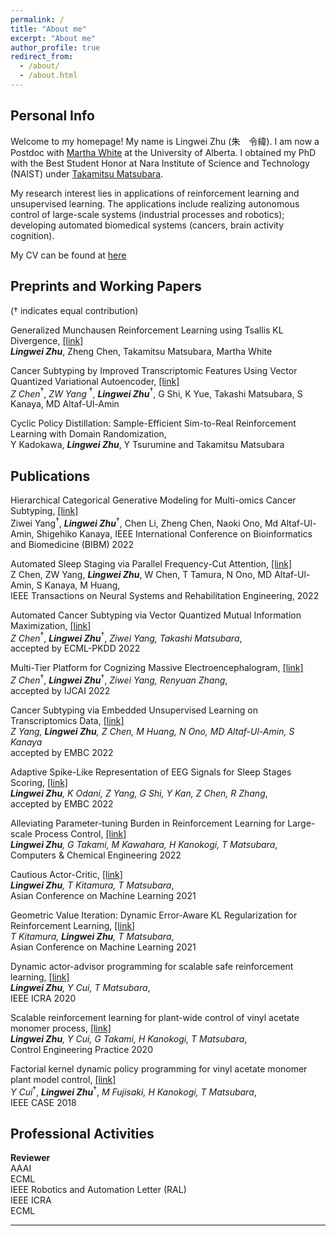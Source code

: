 ```yaml
---
permalink: /
title: "About me"
excerpt: "About me"
author_profile: true
redirect_from: 
  - /about/
  - /about.html
---
```


## Personal Info
Welcome to my homepage! My name is Lingwei Zhu (朱　令緯). I am now a Postdoc with [Martha White](https://scholar.google.ca/citations?user=t5zdD_IAAAAJ&hl=en) at the University of Alberta.
I obtained my PhD with the Best Student Honor at Nara Institute of Science and Technology (NAIST) under [Takamitsu Matsubara](https://scholar.google.com/citations?user=RFDSj_0AAAAJ&hl=en). 

My research interest lies in applications of reinforcement learning and unsupervised learning. 
The applications include realizing autonomous control of large-scale systems (industrial processes and robotics); developing automated biomedical systems (cancers, brain activity cognition).

My CV can be found at [here](https://lingweizhu.github.io/files/cv_2p.pdf)



## **Preprints and Working Papers**

($\dagger$ indicates equal contribution)

Generalized Munchausen Reinforcement Learning using Tsallis KL Divergence, [[link]](https://arxiv.org/pdf/2301.11476.pdf)\
***Lingwei Zhu***, Zheng Chen, Takamitsu Matsubara, Martha White

Cancer Subtyping by Improved Transcriptomic Features Using Vector Quantized Variational Autoencoder, [[link]](https://arxiv.org/pdf/2207.09783.pdf) \
*Z Chen*$^{\dagger}$, *ZW Yang* $^{\dagger}$, ***Lingwei Zhu***$^{\dagger}$, G Shi, K Yue, Takashi Matsubara, S Kanaya, MD Altaf-Ul-Amin

Cyclic Policy Distillation: Sample-Efficient Sim-to-Real Reinforcement Learning with Domain Randomization,\
Y Kadokawa, ***Lingwei Zhu***, Y Tsurumine and Takamitsu Matsubara

## **Publications**

Hierarchical Categorical Generative Modeling for Multi-omics Cancer Subtyping, [[link]](https://ieeexplore.ieee.org/abstract/document/9994928)\
Ziwei Yang$^{\dagger}$, ***Lingwei Zhu***$^{\dagger}$, Chen Li, Zheng Chen, Naoki Ono, Md Altaf-Ul-Amin, Shigehiko Kanaya,
IEEE International Conference on Bioinformatics and Biomedicine (BIBM) 2022

Automated Sleep Staging via Parallel Frequency-Cut Attention, [[link]](https://ieeexplore.ieee.org/stamp/stamp.jsp?arnumber=10041186)\
Z Chen, ZW Yang, ***Lingwei Zhu***, W Chen, T Tamura, N Ono, MD Altaf-Ul-Amin, S Kanaya, M Huang, \
IEEE Transactions on Neural Systems and Rehabilitation Engineering, 2022

Automated Cancer Subtyping via Vector Quantized Mutual Information Maximization, [[link]](https://arxiv.org/pdf/2206.10801.pdf)\
*Z Chen*$^{\dagger}$, ***Lingwei Zhu***$^{\dagger}$, *Ziwei Yang, Takashi Matsubara*, \
accepted by ECML-PKDD 2022 


Multi-Tier Platform for Cognizing Massive Electroencephalogram, [[link]](https://arxiv.org/pdf/2204.09840.pdf)\
*Z Chen*$^{\dagger}$, ***Lingwei Zhu***$^{\dagger}$, *Ziwei Yang, Renyuan Zhang*, \
accepted by IJCAI 2022 


Cancer Subtyping via Embedded Unsupervised Learning on Transcriptomics Data, [[link]](https://arxiv.org/pdf/2204.02278.pdf)\
*Z Yang, **Lingwei Zhu**, Z Chen, M Huang, N Ono, MD Altaf-Ul-Amin, S Kanaya*\
accepted by EMBC 2022

Adaptive Spike-Like Representation of EEG Signals for Sleep Stages Scoring, [[link]](https://arxiv.org/pdf/2204.03565.pdf)\
***Lingwei Zhu**, K Odani, Z Yang, G Shi, Y Kan, Z Chen, R Zhang*,\
accepted by EMBC 2022

Alleviating Parameter-tuning Burden in Reinforcement Learning for Large-scale Process Control, [[link]](https://www.sciencedirect.com/science/article/pii/S0098135422000035)\
***Lingwei Zhu**, G Takami, M Kawahara, H Kanokogi, T Matsubara*,\
Computers & Chemical Engineering 2022

Cautious Actor-Critic, [[link]](https://proceedings.mlr.press/v157/zhu21a/zhu21a.pdf)\
***Lingwei Zhu**, T Kitamura, T Matsubara*,\
Asian Conference on Machine Learning 2021

Geometric Value Iteration: Dynamic Error-Aware KL Regularization for Reinforcement Learning, [[link]](https://proceedings.mlr.press/v157/kitamura21a/kitamura21a.pdf)\
*T Kitamura, **Lingwei Zhu**, T Matsubara*,\
Asian Conference on Machine Learning 2021

Dynamic actor-advisor programming for scalable safe reinforcement learning, [[link]](https://ieeexplore.ieee.org/abstract/document/9197200)\
***Lingwei Zhu**, Y Cui, T Matsubara*,\
IEEE ICRA 2020

Scalable reinforcement learning for plant-wide control of vinyl acetate monomer process, [[link]](https://www.sciencedirect.com/science/article/pii/S0967066120300186)\
***Lingwei Zhu**, Y Cui, G Takami, H Kanokogi, T Matsubara*,\
Control Engineering Practice 2020

Factorial kernel dynamic policy programming for vinyl acetate monomer plant model control, [[link]](https://www.researchgate.net/profile/Yunduan-Cui/publication/327294861_Factorial_Kernel_Dynamic_Policy_Programming_for_Vinyl_Acetate_Monomer_Plant_Model_Control/links/5b8739c7299bf1d5a73117e4/Factorial-Kernel-Dynamic-Policy-Programming-for-Vinyl-Acetate-Monomer-Plant-Model-Control.pdf)\
*Y Cui*$^{\dagger}$, ***Lingwei Zhu***$^{\dagger}$, *M Fujisaki, H Kanokogi, T Matsubara*,\
IEEE CASE 2018


## Professional Activities

**Reviewer**\
AAAI\
ECML\
IEEE Robotics and Automation Letter (RAL)\
IEEE ICRA\
ECML

****

